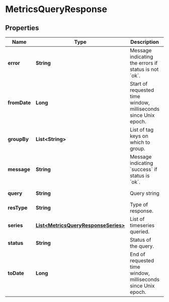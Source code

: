 

# MetricsQueryResponse

## Properties

Name | Type | Description | Notes
------------ | ------------- | ------------- | -------------
**error** | **String** | Message indicating the errors if status is not &#x60;ok&#x60;. |  [optional] [readonly]
**fromDate** | **Long** | Start of requested time window, milliseconds since Unix epoch. |  [optional] [readonly]
**groupBy** | **List&lt;String&gt;** | List of tag keys on which to group. |  [optional] [readonly]
**message** | **String** | Message indicating &#x60;success&#x60; if status is &#x60;ok&#x60;. |  [optional] [readonly]
**query** | **String** | Query string |  [optional] [readonly]
**resType** | **String** | Type of response. |  [optional] [readonly]
**series** | [**List&lt;MetricsQueryResponseSeries&gt;**](MetricsQueryResponseSeries.md) | List of timeseries queried. |  [optional] [readonly]
**status** | **String** | Status of the query. |  [optional] [readonly]
**toDate** | **Long** | End of requested time window, milliseconds since Unix epoch. |  [optional] [readonly]



